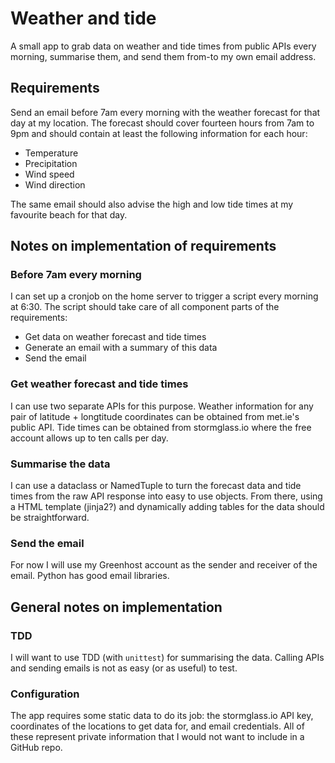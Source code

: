 # Weather and tide

A small app to grab data on weather and tide times from public APIs every morning, summarise them,
and send them from-to my own email address.

## Requirements

Send an email before 7am every morning with the weather forecast for that day at my location. The forecast should cover fourteen hours from 7am to 9pm and should contain at least the following information for each hour:

- Temperature
- Precipitation
- Wind speed
- Wind direction

The same email should also advise the high and low tide times at my favourite beach for that day.

## Notes on implementation of requirements

### Before 7am every morning

I can set up a cronjob on the home server to trigger a script every morning at 6:30. The script should take care of all component parts of the requirements:

- Get data on weather forecast and tide times
- Generate an email with a summary of this data
- Send the email

### Get weather forecast and tide times

I can use two separate APIs for this purpose. Weather information for any pair of latitude + longtitude coordinates can be obtained from met.ie's public API. Tide times can be obtained from stormglass.io where the free account allows up to ten calls per day.

### Summarise the data

I can use a dataclass or NamedTuple to turn the forecast data and tide times from the raw API response into easy to use objects. From there, using a HTML template (jinja2?) and dynamically adding tables for the data should be straightforward.

### Send the email

For now I will use my Greenhost account as the sender and receiver of the email. Python has good email libraries.

## General notes on implementation

### TDD

I will want to use TDD (with `unittest`) for summarising the data. Calling APIs and sending emails is not as easy (or as useful) to test.

### Configuration

The app requires some static data to do its job: the stormglass.io API key, coordinates of the locations to get data for, and email credentials. All of these represent private information that I would not want to include in a GitHub repo.
